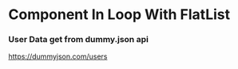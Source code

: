 # Component In Loop With FlatList
### User Data get from dummy.json api
https://dummyjson.com/users
